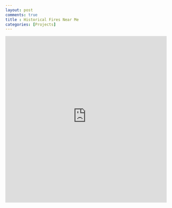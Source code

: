 ```yaml
---
layout: post
comments: true
title : Historical Fires Near Me
categories: [Projects]
---
```


<iframe width="100%" height="520" frameborder="0" src="https://finnoscarmorgan.carto.com/builder/dfc345cb-a08e-4656-9849-c5694691fd1c/embed" allowfullscreen webkitallowfullscreen mozallowfullscreen oallowfullscreen msallowfullscreen></iframe>